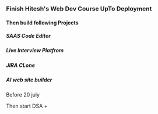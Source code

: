### Finish Hitesh's Web Dev Course UpTo Deployment
#### Then build following Projects
##### SAAS Code Editor
##### Live Interview Platfrom
##### JIRA CLone
##### AI web site builder

Before 20 july

Then start DSA + 